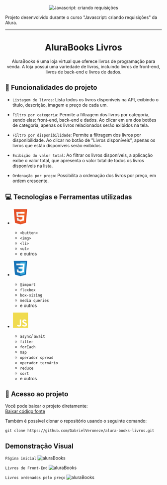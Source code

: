 <p align="center"> <img src="https://imgur.com/J3hD21O.png" alt="Javascript: criando requisições"> </p>
<p>Projeto desenvolvido durante o curso "Javascript: criando requisições" da Alura.</p>

<hr>

<h1 align="center">AluraBooks Livros</h1>
<p align="center">AluraBooks é uma loja virtual que oferece livros de programação para venda. A loja possui uma variedade de livros, incluindo livros de front-end, livros de back-end e livros de dados.</p>

## :hammer: Funcionalidades do projeto

- `Listagem de livros`: Lista todos os livros disponíveis na API, exibindo o título, descrição, imagem e preço de cada um.

- `Filtro por categoria`: Permite a filtragem dos livros por categoria, sendo elas: front-end, back-end e dados. Ao clicar em um dos botões de categoria, apenas os livros relacionados serão exibidos na tela.

- `Filtro por disponibilidade`: Permite a filtragem dos livros por disponibilidade. Ao clicar no botão de "Livros disponíveis", apenas os livros que estão disponíveis serão exibidos.

- `Exibição do valor total`: Ao filtrar os livros disponíveis, a aplicação exibe o valor total, que apresenta o valor total de todos os livros disponíveis na lista.

- `Ordenação por preço`: Possibilita a ordenação dos livros por preço, em ordem crescente.

## :computer: Tecnologias e Ferramentas utilizadas

- <img height="50px" src="https://raw.githubusercontent.com/devicons/devicon/master/icons/html5/html5-original.svg"><br>
    - `<button>`
    - `<img>`
    - `<li>`
    - `<ul>`
    - e outros

- <img height="50px" src="https://raw.githubusercontent.com/devicons/devicon/master/icons/css3/css3-original.svg"><br>
    - `@import`
    - `flexbox`
    - `box-sizing`
    - `media queries`
    - e outros

- <img height="50px" src="https://raw.githubusercontent.com/devicons/devicon/master/icons/javascript/javascript-plain.svg"><br>
    - `async`/ `await`
    - `filter`
    - `forEach`
    - `map`
    - `operador spread`
    - `operador ternário`
    - `reduce`
    - `sort`
    - e outros

## :open_file_folder: Acesso ao projeto
Você pode baixar o projeto diretamente:  
[Baixar código fonte](https://github.com/GabrielVeroneze/alura-books-livros/archive/refs/heads/main.zip)

Também é possível clonar o repositório usando o seguinte comando:
```
git clone https://github.com/GabrielVeroneze/alura-books-livros.git
```

## Demonstração Visual
`Página inicial`
![aluraBooks](https://imgur.com/pSkyaNE.png)

`Livros de Front-End`
![aluraBooks](https://imgur.com/S2dQ6OR.png)

`Livros ordenados pelo preço`
![aluraBooks](https://imgur.com/b8dQfHe.png)